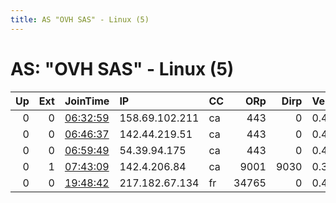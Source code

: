 ```yaml
---
title: AS "OVH SAS" - Linux (5)
---
```


# AS: "OVH SAS" - Linux (5)

|   Up |   Ext | JoinTime                                                                                              | IP             | CC   |   ORp |   Dirp | Version   | Contact   | Nickname   |   eFamMembers |
|-----:|------:|:------------------------------------------------------------------------------------------------------|:---------------|:-----|------:|-------:|:----------|:----------|:-----------|--------------:|
|    0 |     0 | [06:32:59](https://nusenu.github.io/OrNetStats/w/relay/6DABFF63FD667C9D5A5C1E459A06071C10C42AA2.html) | 158.69.102.211 | ca   |   443 |      0 | 0.4.5.10  | None      | Unnamed    |             1 |
|    0 |     0 | [06:46:37](https://nusenu.github.io/OrNetStats/w/relay/F304B33D576EFADC68365E6B8E359F7FDE7E15F0.html) | 142.44.219.51  | ca   |   443 |      0 | 0.4.5.10  | None      | Unnamed    |             1 |
|    0 |     0 | [06:59:49](https://nusenu.github.io/OrNetStats/w/relay/66FBA3B0A8623B0CFB47FB1B539FE9B2D566943E.html) | 54.39.94.175   | ca   |   443 |      0 | 0.4.5.10  | None      | Unnamed    |             1 |
|    0 |     1 | [07:43:09](https://nusenu.github.io/OrNetStats/w/relay/A0E67466B428B359F0E5E27CC78AF0DDB0A21395.html) | 142.4.206.84   | ca   |  9001 |   9030 | 0.3.5.16  | None      | MrBeanNode |             1 |
|    0 |     0 | [19:48:42](https://nusenu.github.io/OrNetStats/w/relay/8093C38F81BEEEE3103030EB9C426A465CD8B37E.html) | 217.182.67.134 | fr   | 34765 |      0 | 0.4.6.8   | None      | Unnamed    |             1 |
